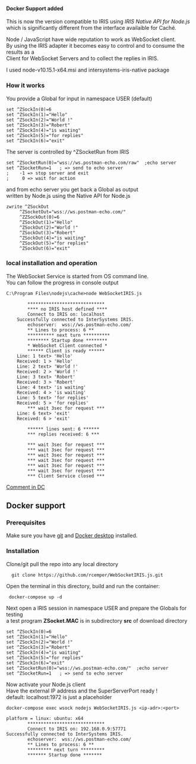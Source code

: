 #### Docker Support added   

This is now the version compatible to IRIS using _IRIS Native API for Node.js_   
which is significantly different from the interface availaible for Caché.   

Node / JavaScript have wide reputation to work as WebSocket client.    
By using the IRIS adapter it becomes easy to control and to consume the results as a   
Client for WebSocket Servers and to collect the replies in IRIS.   

I used node-v10.15.1-x64.msi and intersystems-iris-native package     

### How it works   
You provide a Global for input in namespace USER (default)   

````
set ^ZSockIn(0)=6  
set ^ZSockIn(1)="Hello"  
set ^ZSockIn(2)="World !" 
set ^ZSockIn(3)="Robert"  
set ^ZSockIn(4)="is waiting"  
set ^ZSockIn(5)="for replies" 
set ^ZSockIn(6)="exit"  
````
The server is controlled by ^ZSocketRun from IRIS 

````
set ^ZSocketRun(0)="wss://ws.postman-echo.com/raw"  ;echo server   
set ^ZSocketRun=1   ; => send to echo server   
;    -1 => stop server and exit  
;     0 => wait for action  
````
and from echo server you get back a Global as output    
written by Node.js using the Native API for Node.js   

````
zwrite ^ZSockOut
     ^ZSocketOut="wss://ws.postman-echo.com/"
     ^ZZSockOut(0)=6
     ^ZSockOut(1)="Hello"
     ^ZSockOut(2)="World !"
     ^ZSockOut(3)="Robert"
     ^ZSockOut(4)="is waiting"
     ^ZSockOut(5)="for replies"
     ^ZSockOut(6)="exit"
````

### local installation and operation
The WebSocket Service is started from OS command line.   
You can follow the progress in console output    

````   
C:\Program Files\nodejs\cache>node WebSocketIRIS.js

        *****************************
        **** no IRIS host defined ****
        Connect to IRIS on: localhost
    Successfully connected to InterSystems IRIS.
        echoserver:  wss://ws.postman-echo.com/
        ** Lines to process: 6 **
        ********** next turn **********
        ******** Startup done ********
        * WebSocket Client connected *
        ****** Client is ready ******
    Line: 1 text> 'Hello'
    Received: 1 > 'Hello'
    Line: 2 text> 'World !'
    Received: 2 > 'World !'
    Line: 3 text> 'Robert'
    Received: 3 > 'Robert'
    Line: 4 text> 'is waiting'
    Received: 4 > 'is waiting'
    Line: 5 text> 'for replies'
    Received: 5 > 'for replies'
        *** wait 3sec for request ***
    Line: 6 text> 'exit'
    Received: 6 > 'exit'

        ****** lines sent: 6 ******
        *** replies received: 6 ***

        *** wait 3sec for request ***
        *** wait 3sec for request ***
        *** wait 3sec for request ***
        *** wait 3sec for request ***
        *** wait 3sec for request ***
        *** wait 3sec for request ***
        *** Client Service closed ***
````   

[Comment in DC](https://community.intersystems.com/post/client-websockets-based-nodejs#comment-128726)

## Docker support  
### Prerequisites  
Make sure you have [git](https://git-scm.com/book/en/v2/Getting-Started-Installing-Git) and [Docker desktop](https://www.docker.com/products/docker-desktop) installed.  

### Installation
Clone/git pull the repo into any local directory   
````
  git clone https://github.com/rcemper/WebSocketIRIS.js.git   
````
  
Open the terminal in this directory, build and run the container:     

````
 docker-compose up -d   
````    
Next open a IRIS session in namespace USER and prepare the Globals for testing   
a test program **ZSocket.MAC** is in subdirectory **src** of download directory    

````  
set ^ZSockIn(0)=6
set ^ZSockIn(1)="Hello"
set ^ZSockIn(2)="World !"
set ^ZSockIn(3)="Robert"
set ^ZSockIn(4)="is waiting"
set ^ZSockIn(5)="for replies"
set ^ZSockIn(6)="exit"
set ^ZSocketRun(0)="wss://ws.postman-echo.com/"  ;echo server
set ^ZSocketRun=1   ; => send to echo server 
````

Now activate your Node.js client  
Have the external IP address and the SuperServerPort ready  !   
default: localhost:1972 is just a placeholder    

````
docker-compose exec wsock nodejs WebSocketIRIS.js <ip-adr>:<port>    

platform = linux: ubuntu: x64   
        *****************************    
        Connect to IRIS on: 192.168.0.9:57771    
Successfully connected to InterSystems IRIS.    
        echoserver:  wss://ws.postman-echo.com/    
        ** Lines to process: 6 **   
        ********* next turn *********  
        ******* Startup done *******    
````  

